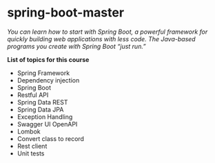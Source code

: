 # spring-boot-master
 
_You can learn how to start with Spring Boot, a powerful framework for quickly building web applications with less code. The Java-based programs you create with Spring Boot “just run.”_ 

**List of topics for this course**

* Spring Framework
* Dependency injection
* Spring Boot
* Restful API
* Spring Data REST
* Spring Data JPA
* Exception Handling
* Swagger UI OpenAPI
* Lombok
* Convert class to record
* Rest client
* Unit tests
